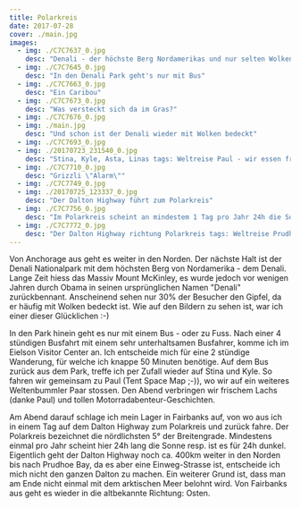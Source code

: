 ```yaml
---
title: Polarkreis
date: 2017-07-28
cover: ./main.jpg
images:
  - img: ./C7C7637_0.jpg
    desc: "Denali - der höchste Berg Nordamerikas und nur selten Wolkenfrei"
  - img: ./C7C7645_0.jpg
    desc: "In den Denali Park geht's nur mit Bus"
  - img: ./C7C7663_0.jpg
    desc: "Ein Caribou"
  - img: ./C7C7673_0.jpg
    desc: "Was versteckt sich da im Gras?"
  - img: ./C7C7676_0.jpg
  - img: ./main.jpg
    desc: "Und schon ist der Denali wieder mit Wolken bedeckt"
  - img: ./C7C7693_0.jpg
  - img: ./20170723_231540_0.jpg
    desc: "Stina, Kyle, Asta, Linas tags: Weltreise Paul - wir essen frischen Lachs :-)"
  - img: ./C7C7710_0.jpg
    desc: "Grizzli \"Alarm\""
  - img: ./C7C7749_0.jpg
  - img: ./20170725_123337_0.jpg
    desc: "Der Dalton Highway führt zum Polarkreis"
  - img: ./C7C7756_0.jpg
    desc: "Im Polarkreis scheint an mindestem 1 Tag pro Jahr 24h die Sonne"
  - img: ./C7C7772_0.jpg
    desc: "Der Dalton Highway richtung Polarkreis tags: Weltreise Prudhoe Bay"
---
```


Von Anchorage aus geht es weiter in den Norden. Der nächste Halt ist der Denali Nationalpark mit dem höchsten Berg von Nordamerika - dem Denali. Lange Zeit hiess das Massiv Mount McKinley, es wurde jedoch vor wenigen Jahren durch Obama in seinen ursprünglichen Namen "Denali" zurückbennant. Anscheinend sehen nur 30% der Besucher den Gipfel, da er häufig mit Wolken bedeckt ist. Wie auf den Bildern zu sehen ist, war ich einer dieser Glücklichen :-)

In den Park hinein geht es nur mit einem Bus - oder zu Fuss. Nach einer 4 stündigen Busfahrt mit einem sehr unterhaltsamen Busfahrer, komme ich im Eielson Visitor Center an. Ich entscheide mich für eine 2 stündige Wanderung, für welche ich knappe 50 Minuten benötige. Auf dem Bus zurück aus dem Park, treffe ich per Zufall wieder auf Stina und Kyle. So fahren wir gemeinsam zu Paul (Tent Space Map ;-)), wo wir auf ein weiteres Weltenbummler Paar  stossen. Den Abend verbringen wir frischem Lachs (danke Paul) und tollen Motorradabenteur-Geschichten.

Am Abend darauf schlage ich mein Lager in Fairbanks auf, von wo aus ich in einem Tag auf dem Dalton Highway zum Polarkreis und zurück fahre. Der Polarkreis bezeichnet die nördlichsten 5° der Breitengrade. Mindestens einmal pro Jahr scheint hier 24h lang die Sonne resp. ist es für 24h dunkel. Eigentlich geht der Dalton Highway noch ca. 400km weiter in den Norden bis nach Prudhoe Bay, da es aber eine Einweg-Strasse ist, entscheide ich mich nicht den ganzen Dalton zu machen. Ein weiterer Grund ist, dass man am Ende nicht einmal mit dem arktischen Meer belohnt wird. Von Fairbanks aus geht es wieder in die altbekannte Richtung: Osten.
